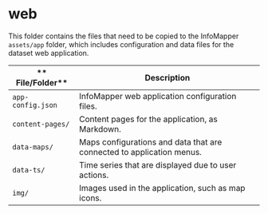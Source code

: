 # web #

This folder contains the files that need to be copied to the InfoMapper `assets/app` folder,
which includes configuration and data files for the dataset web application.

| ** File/Folder** | **Description** |
| -- | -- |
| `app-config.json` | InfoMapper web application configuration files. |
| `content-pages/` | Content pages for the application, as Markdown. |
| `data-maps/` | Maps configurations and data that are connected to application menus. |
| `data-ts/` | Time series that are displayed due to user actions. |
| `img/` | Images used in the application, such as map icons. |

